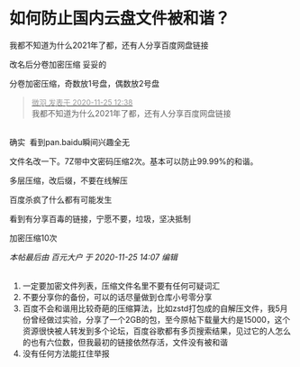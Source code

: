 # 如何防止国内云盘文件被和谐？


我都不知道为什么2021年了都，还有人分享百度网盘链接

改名后分卷加密压缩 妥妥的

分卷加密压缩，奇数放1号盘，偶数放2号盘

<div class="quote"><blockquote><font size="2"><a href="https://www.hostloc.com/forum.php?mod=redirect&amp;goto=findpost&amp;pid=9514436&amp;ptid=771158" target="_blank"><font color="#999999">微羽 发表于 2020-11-25 12:38</font></a></font><br />
我都不知道为什么2021年了都，还有人分享百度网盘链接</blockquote></div><br />
确实&nbsp;&nbsp;看到pan.baidu瞬间兴趣全无<img src="static/image/smiley/default/lol.gif" smilieid="12" border="0" alt="" /><img id="aimg_xNzs8" onclick="zoom(this, this.src, 0, 0, 0)" class="zoom" src="https://cdn.jsdelivr.net/gh/hishis/forum-master/public/images/patch.gif" onmouseover="img_onmouseoverfunc(this)" onload="thumbImg(this)" border="0" alt="" />

文件名改一下。7Z带中文密码压缩2次。基本可以防止99.99%的和谐。

多层压缩，改后缀，不要在线解压<img id="aimg_e4tME" onclick="zoom(this, this.src, 0, 0, 0)" class="zoom" src="https://cdn.jsdelivr.net/gh/hishis/forum-master/public/images/patch.gif" onmouseover="img_onmouseoverfunc(this)" onload="thumbImg(this)" border="0" alt="" />

百度杀疯了什么都有可能发生

看到有分享百毒的链接，宁愿不要，垃圾，坚决抵制<img id="aimg_k0OHh" onclick="zoom(this, this.src, 0, 0, 0)" class="zoom" src="https://cdn.jsdelivr.net/gh/hishis/forum-master/public/images/patch.gif" onmouseover="img_onmouseoverfunc(this)" onload="thumbImg(this)" border="0" alt="" />

<img src="static/image/smiley/default/lol.gif" smilieid="12" border="0" alt="" />加密压缩10次

<i class="pstatus"> 本帖最后由 百元大户 于 2020-11-25 14:07 编辑 </i><br />
<br />
1. 一定要加密文件列表，压缩文件名里不要有任何可疑词汇<br />
2. 不要分享你的备份，可以的话尽量做到仓库小号零分享<br />
3. 百度不会和谐用比较奇葩的压缩算法，比如zstd打包成的自解压文件，我5月份曾经做过实验，分享了一个2GB的包，至今原帖下载量大约是15000，这个资源很快被人转发到多个论坛，百度谷歌都有多页搜索结果，见过它的人怎么的也有六位数，但我最初的链接依然存活，文件没有被和谐<br />
4. 没有任何方法能扛住举报
